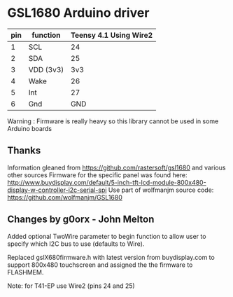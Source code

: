 # GSL1680 Arduino driver

pin | function  | Teensy 4.1 Using Wire2
----|-----------|------------
1   | SCL       | 24
2   | SDA       | 25
3   | VDD (3v3) | 3v3
4   | Wake      | 26
5   | Int       | 27
6   | Gnd       | GND

Warning : Firmware is really heavy so this library cannot be used in some Arduino boards

## Thanks
Information gleaned from https://github.com/rastersoft/gsl1680 and various other sources
Firmware for the specific panel was found here: http://www.buydisplay.com/default/5-inch-tft-lcd-module-800x480-display-w-controller-i2c-serial-spi
Use part of wolfmanjm source code: https://github.com/wolfmanjm/GSL1680


## Changes by g0orx - John Melton

Added optional TwoWire parameter to begin function to allow user to specify which I2C bus to use (defaults to Wire).

Replaced gslX680firmware.h with latest version from buydisplay.com to support 800x480 touchscreen and assigned the the firmware to FLASHMEM.

Note:  for T41-EP use Wire2 (pins 24 and 25)

